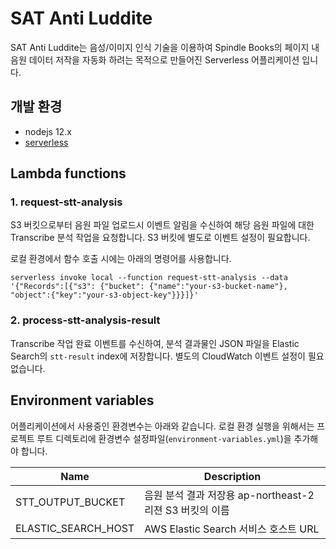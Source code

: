 # SAT Anti Luddite

SAT Anti Luddite는 음성/이미지 인식 기술을 이용하여 Spindle Books의 페이지 내 음원 데이터 저작을 자동화 하려는 목적으로 만들어진 Serverless 어플리케이션 입니다.

## 개발 환경
* nodejs 12.x
* [serverless](https://www.serverless.com/)

## Lambda functions
### 1. request-stt-analysis
S3 버킷으로부터 음원 파일 업로드시 이벤트 알림을 수신하여 해당 음원 파일에 대한 Transcribe 분석 작업을 요청합니다. S3 버킷에 별도로 이벤트 설정이 필요합니다.

로컬 환경에서 함수 호출 시에는 아래의 명령어를 사용합니다.

```
serverless invoke local --function request-stt-analysis --data '{"Records":[{"s3": {"bucket": {"name":"your-s3-bucket-name"}, "object":{"key":"your-s3-object-key"}}}]}'
```

### 2. process-stt-analysis-result
Transcribe 작업 완료 이벤트를 수신하여, 분석 결과물인 JSON 파일을 Elastic Search의 `stt-result` index에 저장합니다. 별도의 CloudWatch 이벤트 설정이 필요 없습니다.

## Environment variables

어플리케이션에서 사용중인 환경변수는 아래와 같습니다. 로컬 환경 실행을 위해서는 프로젝트 루트 디렉토리에 환경변수 설정파일(`environment-variables.yml`)을 추가해야 합니다.

|Name|Description|
|---|---|
|STT_OUTPUT_BUCKET|음원 분석 결과 저장용 ap-northeast-2 리젼 S3 버킷의 이름|
|ELASTIC_SEARCH_HOST|AWS Elastic Search 서비스 호스트 URL|
